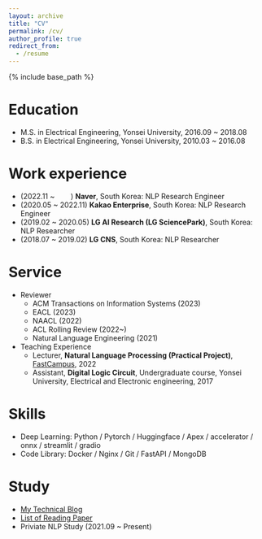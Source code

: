 ```yaml
---
layout: archive
title: "CV"
permalink: /cv/
author_profile: true
redirect_from:
  - /resume
---
```


{% include base_path %}

Education
======
* M.S. in Electrical Engineering, Yonsei University, 2016.09 ~ 2018.08
* B.S. in Electrical Engineering, Yonsei University, 2010.03 ~ 2016.08

Work experience
======
* (2022.11 ~ &nbsp;&nbsp;&nbsp;&nbsp;&nbsp;&nbsp;&nbsp;) **Naver**, South Korea: NLP Research Engineer
* (2020.05 ~ 2022.11) **Kakao Enterprise**, South Korea: NLP Research Engineer
* (2019.02 ~ 2020.05) **LG AI Research (LG SciencePark)**, South Korea: NLP Researcher 
* (2018.07 ~ 2019.02) **LG CNS**, South Korea: NLP Researcher
  
Service
======
* Reviewer 
  - ACM Transactions on Information Systems (2023)  
  - EACL (2023)
  - NAACL (2022)
  - ACL Rolling Review (2022~)
  - Natural Language Engineering (2021)
* Teaching Experience
  - Lecturer, **Natural Language Processing (Practical Project)**, [FastCampus](https://fastcampus.co.kr/data_online_nlppr), 2022
  - Assistant, **Digital Logic Circuit**, Undergraduate course, Yonsei University, Electrical and Electronic engineering, 2017

Skills
======
* Deep Learning: Python / Pytorch / Huggingface / Apex / accelerator / onnx / streamlit / gradio
* Code Library: Docker / Nginx / Git / FastAPI / MongoDB

Study
======
* [My Technical Blog](https://ai-information.blogspot.com/)
* [List of Reading Paper](https://ai-information.blogspot.com/2022/05/paper-history.html)
* Priviate NLP Study (2021.09 ~ Present)
